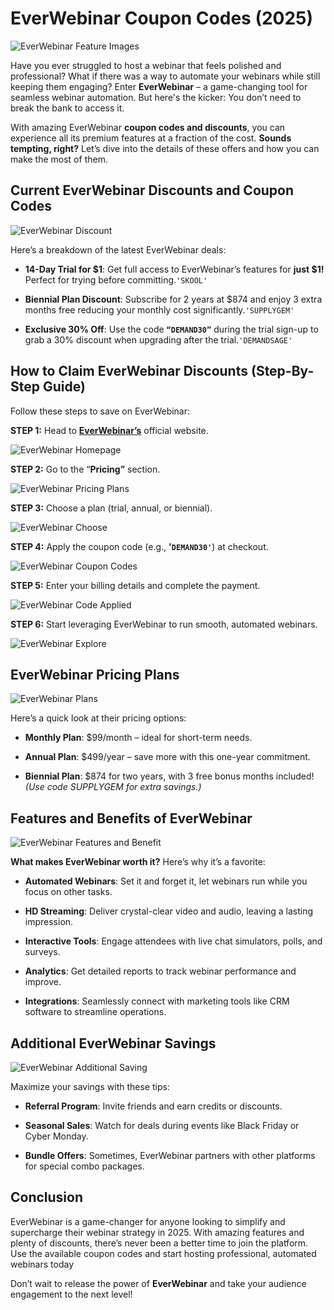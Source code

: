 # **EverWebinar Coupon Codes (2025)**

![EverWebinar Feature Images](https://github.com/sharonAt1/EverWebinar-Coupon-Codes/blob/main/EverWebinar/images/EverWebinar%20Feature%20images.png)

Have you ever struggled to host a webinar that feels polished and professional? What if there was a way to automate your webinars while still keeping them engaging? Enter **EverWebinar** – a game-changing tool for seamless webinar automation. But here's the kicker: You don’t need to break the bank to access it.

With amazing EverWebinar **coupon codes and discounts**, you can experience all its premium features at a fraction of the cost. **Sounds tempting, right?** Let’s dive into the details of these offers and how you can make the most of them.

## **Current EverWebinar Discounts and Coupon Codes**

![EverWebinar Discount](https://github.com/sharonAt1/EverWebinar-Coupon-Codes/blob/main/EverWebinar/images/EverWebinar%20discount.png)

Here’s a breakdown of the latest EverWebinar deals:

*   **14-Day Trial for $1**: Get full access to EverWebinar’s features for **just $1!** Perfect for trying before committing.`'SKOOL'`
    
*   **Biennial Plan Discount**: Subscribe for 2 years at $874 and enjoy 3 extra months free reducing your monthly cost significantly.`'SUPPLYGEM'`
    
*   **Exclusive 30% Off**: Use the code **`“DEMAND30”`** during the trial sign-up to grab a 30% discount when upgrading after the trial.`'DEMANDSAGE'`
    

## **How to Claim EverWebinar Discounts (Step-By-Step Guide)**

Follow these steps to save on EverWebinar:

**STEP 1:** Head to [**EverWebinar’s**](https://home.everwebinar.com/index) official website.

![EverWebinar Homepage](https://github.com/sharonAt1/EverWebinar-Coupon-Codes/blob/main/EverWebinar/images/EverWebinar%20homepage.png)

**STEP 2:** Go to the “**Pricing”** section.

![EverWebinar Pricing Plans](https://github.com/sharonAt1/EverWebinar-Coupon-Codes/blob/main/EverWebinar/images/EverWebinar%20Pricing%20plans.png)

**STEP 3:** Choose a plan (trial, annual, or biennial).

![EverWebinar Choose](https://github.com/sharonAt1/EverWebinar-Coupon-Codes/blob/main/EverWebinar/images/EverWebinar%20at%20just%201.png)

**STEP 4:** Apply the coupon code (e.g., **'`DEMAND30'`**) at checkout.

![EverWebinar Coupon Codes](https://github.com/sharonAt1/EverWebinar-Coupon-Codes/blob/main/EverWebinar/images/EverWebinar%20coupon%20code.png)

**STEP 5:** Enter your billing details and complete the payment.

![EverWebinar Code Applied](https://github.com/sharonAt1/EverWebinar-Coupon-Codes/blob/main/EverWebinar/images/EverWebinar%20code%20applied.png)

**STEP 6:** Start leveraging EverWebinar to run smooth, automated webinars.

![EverWebinar Explore](https://github.com/sharonAt1/EverWebinar-Coupon-Codes/blob/main/EverWebinar/images/EverWebinar%20explore.png)

## **EverWebinar Pricing Plans**

![EverWebinar Plans](https://github.com/sharonAt1/EverWebinar-Coupon-Codes/blob/main/EverWebinar/images/EverWebinar%20plans.png)

Here’s a quick look at their pricing options:

*   **Monthly Plan**: $99/month – ideal for short-term needs.
    
*   **Annual Plan**: $499/year – save more with this one-year commitment.
    
*   **Biennial Plan**: $874 for two years, with 3 free bonus months included!_(Use code SUPPLYGEM for extra savings.)_
    

## **Features and Benefits of EverWebinar**

![EverWebinar Features and Benefit](https://github.com/sharonAt1/EverWebinar-Coupon-Codes/blob/main/EverWebinar/images/EverWebinar%20features%20and%20benefits.png)

**What makes EverWebinar worth it?** Here’s why it’s a favorite:

*   **Automated Webinars**: Set it and forget it, let webinars run while you focus on other tasks.
    
*   **HD Streaming**: Deliver crystal-clear video and audio, leaving a lasting impression.
    
*   **Interactive Tools**: Engage attendees with live chat simulators, polls, and surveys.
    
*   **Analytics**: Get detailed reports to track webinar performance and improve.
    
*   **Integrations**: Seamlessly connect with marketing tools like CRM software to streamline operations.
    

## **Additional EverWebinar Savings**

![EverWebinar Additional Saving](https://github.com/sharonAt1/EverWebinar-Coupon-Codes/blob/main/EverWebinar/images/EverWebinar%20additional%20saving.png)

Maximize your savings with these tips:

*   **Referral Program**: Invite friends and earn credits or discounts.
    
*   **Seasonal Sales**: Watch for deals during events like Black Friday or Cyber Monday.
    
*   **Bundle Offers**: Sometimes, EverWebinar partners with other platforms for special combo packages.
    

## **Conclusion**


EverWebinar is a game-changer for anyone looking to simplify and supercharge their webinar strategy in 2025. With amazing features and plenty of discounts, there’s never been a better time to join the platform. Use the available coupon codes and start hosting professional, automated webinars today

Don’t wait to release the power of **EverWebinar** and take your audience engagement to the next level!

